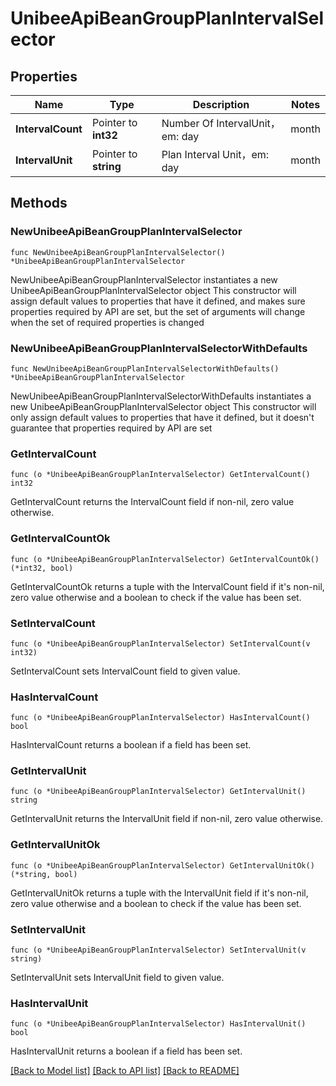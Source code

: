 # UnibeeApiBeanGroupPlanIntervalSelector

## Properties

Name | Type | Description | Notes
------------ | ------------- | ------------- | -------------
**IntervalCount** | Pointer to **int32** | Number Of IntervalUnit，em: day|month|year|week | [optional] 
**IntervalUnit** | Pointer to **string** | Plan Interval Unit，em: day|month|year|week | [optional] 

## Methods

### NewUnibeeApiBeanGroupPlanIntervalSelector

`func NewUnibeeApiBeanGroupPlanIntervalSelector() *UnibeeApiBeanGroupPlanIntervalSelector`

NewUnibeeApiBeanGroupPlanIntervalSelector instantiates a new UnibeeApiBeanGroupPlanIntervalSelector object
This constructor will assign default values to properties that have it defined,
and makes sure properties required by API are set, but the set of arguments
will change when the set of required properties is changed

### NewUnibeeApiBeanGroupPlanIntervalSelectorWithDefaults

`func NewUnibeeApiBeanGroupPlanIntervalSelectorWithDefaults() *UnibeeApiBeanGroupPlanIntervalSelector`

NewUnibeeApiBeanGroupPlanIntervalSelectorWithDefaults instantiates a new UnibeeApiBeanGroupPlanIntervalSelector object
This constructor will only assign default values to properties that have it defined,
but it doesn't guarantee that properties required by API are set

### GetIntervalCount

`func (o *UnibeeApiBeanGroupPlanIntervalSelector) GetIntervalCount() int32`

GetIntervalCount returns the IntervalCount field if non-nil, zero value otherwise.

### GetIntervalCountOk

`func (o *UnibeeApiBeanGroupPlanIntervalSelector) GetIntervalCountOk() (*int32, bool)`

GetIntervalCountOk returns a tuple with the IntervalCount field if it's non-nil, zero value otherwise
and a boolean to check if the value has been set.

### SetIntervalCount

`func (o *UnibeeApiBeanGroupPlanIntervalSelector) SetIntervalCount(v int32)`

SetIntervalCount sets IntervalCount field to given value.

### HasIntervalCount

`func (o *UnibeeApiBeanGroupPlanIntervalSelector) HasIntervalCount() bool`

HasIntervalCount returns a boolean if a field has been set.

### GetIntervalUnit

`func (o *UnibeeApiBeanGroupPlanIntervalSelector) GetIntervalUnit() string`

GetIntervalUnit returns the IntervalUnit field if non-nil, zero value otherwise.

### GetIntervalUnitOk

`func (o *UnibeeApiBeanGroupPlanIntervalSelector) GetIntervalUnitOk() (*string, bool)`

GetIntervalUnitOk returns a tuple with the IntervalUnit field if it's non-nil, zero value otherwise
and a boolean to check if the value has been set.

### SetIntervalUnit

`func (o *UnibeeApiBeanGroupPlanIntervalSelector) SetIntervalUnit(v string)`

SetIntervalUnit sets IntervalUnit field to given value.

### HasIntervalUnit

`func (o *UnibeeApiBeanGroupPlanIntervalSelector) HasIntervalUnit() bool`

HasIntervalUnit returns a boolean if a field has been set.


[[Back to Model list]](../README.md#documentation-for-models) [[Back to API list]](../README.md#documentation-for-api-endpoints) [[Back to README]](../README.md)


